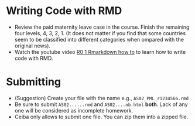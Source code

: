 # Writing Code with RMD
* Review the paid maternity leave case in the course. Finish the remaining four levels, 4, 3, 2, 1. (It does not matter if you find that some countries seem to be classified into different categories when ompared with the original news). 
* Watch the youtube video [R0 1 Rmarkdown how to](https://youtu.be/xVXUZShYfEI) to learn how to write code with RMD.

# Submitting
* (Suggestion) Create your file with the name e.g., `AS02_PML_r1234566.rmd`
* Be sure to submit `AS02......rmd` and `AS02....nb.html` **both**. Lack of any one will be considered as incomplete homework.
* Ceiba only allows to submit one file. You can zip them into a zipped file.
